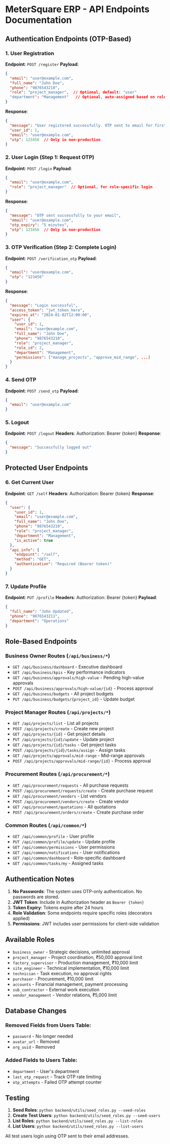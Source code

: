# MeterSquare ERP - API Endpoints Documentation

## Authentication Endpoints (OTP-Based)

### 1. User Registration
**Endpoint**: `POST /register`
**Payload**:
```json
{
  "email": "user@example.com",
  "full_name": "John Doe",
  "phone": "9876543210",
  "role": "project_manager",  // Optional, default: "user"
  "department": "Management"   // Optional, auto-assigned based on role
}
```
**Response**:
```json
{
  "message": "User registered successfully. OTP sent to email for first login.",
  "user_id": 1,
  "email": "user@example.com",
  "otp": 123456  // Only in non-production
}
```

### 2. User Login (Step 1: Request OTP)
**Endpoint**: `POST /login`
**Payload**:
```json
{
  "email": "user@example.com",
  "role": "project_manager"  // Optional, for role-specific login
}
```
**Response**:
```json
{
  "message": "OTP sent successfully to your email",
  "email": "user@example.com",
  "otp_expiry": "5 minutes",
  "otp": 123456  // Only in non-production
}
```

### 3. OTP Verification (Step 2: Complete Login)
**Endpoint**: `POST /verification_otp`
**Payload**:
```json
{
  "email": "user@example.com",
  "otp": "123456"
}
```
**Response**:
```json
{
  "message": "Login successful",
  "access_token": "jwt_token_here",
  "expires_at": "2024-01-02T12:00:00",
  "user": {
    "user_id": 1,
    "email": "user@example.com",
    "full_name": "John Doe",
    "phone": "9876543210",
    "role": "project_manager",
    "role_id": 2,
    "department": "Management",
    "permissions": ["manage_projects", "approve_mid_range", ...]
  }
}
```

### 4. Send OTP
**Endpoint**: `POST /send_otp`
**Payload**:
```json
{
  "email": "user@example.com"
}
```

### 5. Logout
**Endpoint**: `POST /logout`
**Headers**: Authorization: Bearer {token}
**Response**:
```json
{
  "message": "Successfully logged out"
}
```

## Protected User Endpoints

### 6. Get Current User
**Endpoint**: `GET /self`
**Headers**: Authorization: Bearer {token}
**Response**:
```json
{
  "user": {
    "user_id": 1,
    "email": "user@example.com",
    "full_name": "John Doe",
    "phone": "9876543210",
    "role": "project_manager",
    "department": "Management",
    "is_active": true
  },
  "api_info": {
    "endpoint": "/self",
    "method": "GET",
    "authentication": "Required (Bearer token)"
  }
}
```

### 7. Update Profile
**Endpoint**: `PUT /profile`
**Headers**: Authorization: Bearer {token}
**Payload**:
```json
{
  "full_name": "John Updated",
  "phone": "9876543211",
  "department": "Operations"
}
```

## Role-Based Endpoints

### Business Owner Routes (`/api/business/*`)
- `GET /api/business/dashboard` - Executive dashboard
- `GET /api/business/kpis` - Key performance indicators
- `GET /api/business/approvals/high-value` - Pending high-value approvals
- `POST /api/business/approvals/high-value/{id}` - Process approval
- `GET /api/business/budgets` - All project budgets
- `PUT /api/business/budgets/{project_id}` - Update budget

### Project Manager Routes (`/api/projects/*`)
- `GET /api/projects/list` - List all projects
- `POST /api/projects/create` - Create new project
- `GET /api/projects/{id}` - Get project details
- `PUT /api/projects/{id}/update` - Update project
- `GET /api/projects/{id}/tasks` - Get project tasks
- `POST /api/projects/{id}/tasks/assign` - Assign tasks
- `GET /api/projects/approvals/mid-range` - Mid-range approvals
- `POST /api/projects/approvals/mid-range/{id}` - Process approval

### Procurement Routes (`/api/procurement/*`)
- `GET /api/procurement/requests` - All purchase requests
- `POST /api/procurement/requests/create` - Create purchase request
- `GET /api/procurement/vendors` - List vendors
- `POST /api/procurement/vendors/create` - Create vendor
- `GET /api/procurement/quotations` - All quotations
- `POST /api/procurement/orders/create` - Create purchase order

### Common Routes (`/api/common/*`)
- `GET /api/common/profile` - User profile
- `PUT /api/common/profile/update` - Update profile
- `GET /api/common/permissions` - User permissions
- `GET /api/common/notifications` - User notifications
- `GET /api/common/dashboard` - Role-specific dashboard
- `GET /api/common/tasks/my` - Assigned tasks

## Authentication Notes

1. **No Passwords**: The system uses OTP-only authentication. No passwords are stored.
2. **JWT Token**: Include in Authorization header as `Bearer {token}`
3. **Token Expiry**: Tokens expire after 24 hours
4. **Role Validation**: Some endpoints require specific roles (decorators applied)
5. **Permissions**: JWT includes user permissions for client-side validation

## Available Roles
- `business_owner` - Strategic decisions, unlimited approval
- `project_manager` - Project coordination, ₹50,000 approval limit
- `factory_supervisor` - Production management, ₹10,000 limit
- `site_engineer` - Technical implementation, ₹10,000 limit
- `technician` - Task execution, no approval rights
- `purchaser` - Procurement, ₹10,000 limit
- `accounts` - Financial management, payment processing
- `sub_contractor` - External work execution
- `vendor_management` - Vendor relations, ₹5,000 limit

## Database Changes

### Removed Fields from Users Table:
- `password` - No longer needed
- `avatar_url` - Removed
- `org_uuid` - Removed

### Added Fields to Users Table:
- `department` - User's department
- `last_otp_request` - Track OTP rate limiting
- `otp_attempts` - Failed OTP attempt counter

## Testing

1. **Seed Roles**: `python backend/utils/seed_roles.py --seed-roles`
2. **Create Test Users**: `python backend/utils/seed_roles.py --seed-users`
3. **List Roles**: `python backend/utils/seed_roles.py --list-roles`
4. **List Users**: `python backend/utils/seed_roles.py --list-users`

All test users login using OTP sent to their email addresses.
